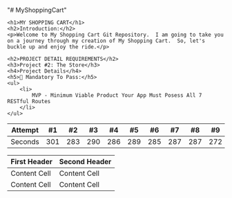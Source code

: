 "# MyShoppingCart"

    <h1>MY SHOPPING CART</h1>
    <h2>Introduction:</h2>
    <p>Welcome to My Shopping Cart Git Repository.  I am going to take you on a journey through my creation of My Shopping Cart.  So, let's buckle up and enjoy the ride.</p>

    <h2>PROJECT DETAIL REQUIREMENTS</h2>
    <h3>Project #2: The Store</h3>
    <h4>Project Details</h4>
    <h5>🔴 Mandatory To Pass:</h5>
    <ul>
        <li>
            MVP - Minimum Viable Product Your App Must Posess All 7 RESTful Routes
        </li>
    </ul>
    
Attempt | #1 | #2 | #3 | #4 | #5 | #6 | #7 | #8 | #9 | #10 | #11
--- | --- | --- | --- |--- |--- |--- |--- |--- |--- |--- |---
Seconds | 301 | 283 | 290 | 286 | 289 | 285 | 287 | 287 | 272 | 276 | 269

First Header  | Second Header
------------- | -------------
Content Cell  | Content Cell
Content Cell  | Content Cell